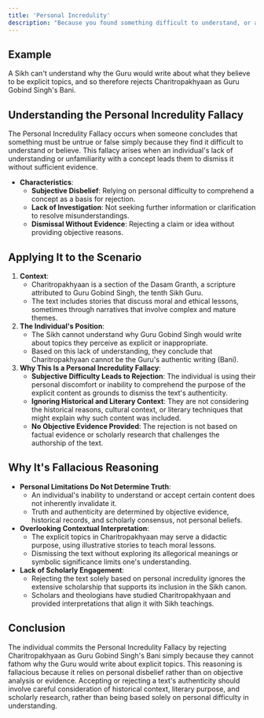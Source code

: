 ```yaml
---
title: 'Personal Incredulity'
description: "Because you found something difficult to understand, or are unaware of how it works, you made out like it's probably not true."
---
```


## Example

A Sikh can't understand why the Guru would write about what they believe to be explicit topics, and so therefore rejects Charitropakhyaan as Guru Gobind Singh's Bani.



## Understanding the Personal Incredulity Fallacy

The Personal Incredulity Fallacy occurs when someone concludes that something must be untrue or false simply because they find it difficult to understand or believe. This fallacy arises when an individual's lack of understanding or unfamiliarity with a concept leads them to dismiss it without sufficient evidence.

* **Characteristics**:
  * **Subjective Disbelief**: Relying on personal difficulty to comprehend a concept as a basis for rejection.
  * **Lack of Investigation**: Not seeking further information or clarification to resolve misunderstandings.
  * **Dismissal Without Evidence**: Rejecting a claim or idea without providing objective reasons.


## Applying It to the Scenario

1. **Context**:
    * Charitropakhyaan is a section of the Dasam Granth, a scripture attributed to Guru Gobind Singh, the tenth Sikh Guru.
    * The text includes stories that discuss moral and ethical lessons, sometimes through narratives that involve complex and mature themes.
2. **The Individual's Position**:
    * The Sikh cannot understand why Guru Gobind Singh would write about topics they perceive as explicit or inappropriate.
    * Based on this lack of understanding, they conclude that Charitropakhyaan cannot be the Guru's authentic writing (Bani).
3. **Why This Is a Personal Incredulity Fallacy**:
    * **Subjective Difficulty Leads to Rejection**: The individual is using their personal discomfort or inability to comprehend the purpose of the explicit content as grounds to dismiss the text's authenticity.
    * **Ignoring Historical and Literary Context**: They are not considering the historical reasons, cultural context, or literary techniques that might explain why such content was included.
    * **No Objective Evidence Provided**: The rejection is not based on factual evidence or scholarly research that challenges the authorship of the text.


## Why It's Fallacious Reasoning

* **Personal Limitations Do Not Determine Truth**:
  * An individual's inability to understand or accept certain content does not inherently invalidate it.
  * Truth and authenticity are determined by objective evidence, historical records, and scholarly consensus, not personal beliefs.
* **Overlooking Contextual Interpretation**:
  * The explicit topics in Charitropakhyaan may serve a didactic purpose, using illustrative stories to teach moral lessons.
  * Dismissing the text without exploring its allegorical meanings or symbolic significance limits one's understanding.
* **Lack of Scholarly Engagement**:
  * Rejecting the text solely based on personal incredulity ignores the extensive scholarship that supports its inclusion in the Sikh canon.
  * Scholars and theologians have studied Charitropakhyaan and provided interpretations that align it with Sikh teachings.


## Conclusion

The individual commits the Personal Incredulity Fallacy by rejecting Charitropakhyaan as Guru Gobind Singh's Bani simply because they cannot fathom why the Guru would write about explicit topics. This reasoning is fallacious because it relies on personal disbelief rather than on objective analysis or evidence. Accepting or rejecting a text's authenticity should involve careful consideration of historical context, literary purpose, and scholarly research, rather than being based solely on personal difficulty in understanding.